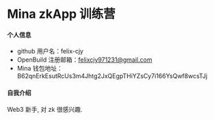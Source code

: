 # Mina zkApp 训练营

#### 个人信息

- github 用户名：felix-cjy
- OpenBuild 注册邮箱：felixcjy971231@gmail.com
- Mina 钱包地址：B62qnErkEsutRcUs3m4Jhtg2JxQEgpTHiYZsCy7i166YsQwf8wcsTJj

#### 自我介绍

Web3 新手, 对 zk 很感兴趣.
